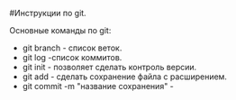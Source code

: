 #Инструкции по git.

Основные команды  по git:

+ git branch - список веток. 
+ git log -список коммитов.
+ git init - позволяет сделать контроль версии.
+ git add - сделать сохранение файла с расширением.
+ git commit -m "название сохранения" - 